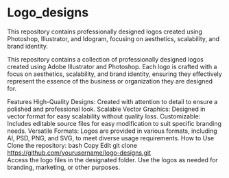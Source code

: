 # Logo_designs
This repository contains professionally designed logos created using Photoshop, Illustrator, and Idogram, focusing on aesthetics, scalability, and brand identity.


This repository contains a collection of professionally designed logos created using Adobe Illustrator and Photoshop. Each logo is crafted with a focus on aesthetics, scalability, and brand identity, ensuring they effectively represent the essence of the business or organization they are designed for.

Features
High-Quality Designs: Created with attention to detail to ensure a polished and professional look.
Scalable Vector Graphics: Designed in vector format for easy scalability without quality loss.
Customizable: Includes editable source files for easy modification to suit specific branding needs.
Versatile Formats: Logos are provided in various formats, including AI, PSD, PNG, and SVG, to meet diverse usage requirements.
How to Use
Clone the repository:
bash
Copy
Edit
git clone https://github.com/yourusername/logo-designs.git  
Access the logo files in the designated folder.
Use the logos as needed for branding, marketing, or other purposes.

